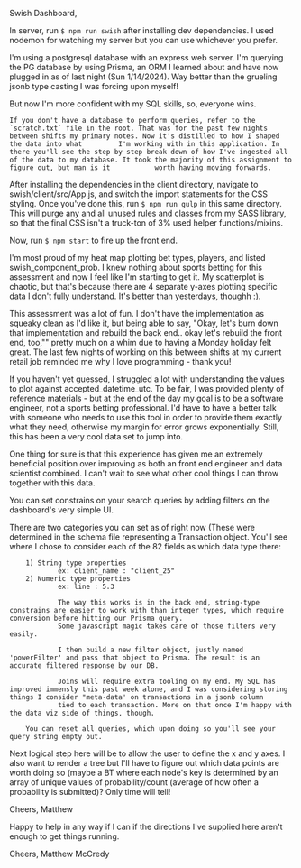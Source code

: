 Swish Dashboard,

In server, run `$ npm run swish` after installing dev dependencies. I used nodemon for watching my server but you can use whichever you prefer.

I'm using a postgresql database with an express web server. I'm querying the PG database by using Prisma, an ORM I learned about and have now 
plugged in as of last night (Sun 1/14/2024). Way better than the grueling jsonb type casting I was forcing upon myself!

But now I'm more confident with my SQL skills, so, everyone wins.

    If you don't have a database to perform queries, refer to the `scratch.txt` file in the root. That was for the past few nights between shifts my primary notes. Now it's distilled to how I shaped the data into what         I'm working with in this application. In there you'll see the step by step break down of how I've ingested all of the data to my database. It took the majority of this assignment to figure out, but man is it           worth having moving forwards.

After installing the dependencies in the client directory, navigate to swish/client/src/App.js, and switch the import statements for the CSS styling. Once you've done this, run `$ npm run gulp` in this same directory. This will purge any and all unused rules and classes from my SASS library, so that the final CSS isn't a truck-ton of 3% used helper functions/mixins.

Now, run `$ npm start` to fire up the front end.

I'm most proud of my heat map plotting bet types, players, and listed swish_component_prob. I knew nothing about sports betting for this assessment and now I feel like I'm starting to get it.
My scatterplot is chaotic, but that's because there are 4 separate y-axes plotting specific data I don't fully understand. It's better than yesterdays, thoughh :).

This assessment was a lot of fun. I don't have the implementation as squeaky clean as I'd like it, but being able to say, "Okay, let's burn down that implementation and rebuild the back end.. okay let's rebuild the front end, too,"" pretty much on a whim due to having a Monday holiday felt great. The last few nights of working on this between shifts at my current retail job reminded me why I love programming - thank you!

If you haven't yet guessed, I struggled a lot with understanding the values to plot against accepted_datetime_utc. To be fair, I was provided plenty of reference materials - but at the end of the day my goal is to be a software engineer, not a sports betting professional. I'd have to have a better talk with someone who needs to use this tool in order to provide them exactly what they need, otherwise my margin for error grows exponentially. Still, this has been a very cool data set to jump into.

One thing for sure is that this experience has given me an extremely beneficial position over improving as both an front end engineer and data scientist combined. I can't wait to see what other cool things I can throw together with this data.

You can set constrains on your search queries by adding filters on the dashboard's very simple UI.

There are two categories you can set as of right now (These were determined in the schema file representing a Transaction object. You'll see where I chose to consider each of the 82 fields as which data type there:

        1) String type properties
                ex: client_name : "client_25"
        2) Numeric type properties
                ex: line : 5.3

                The way this works is in the back end, string-type constrains are easier to work with than integer types, which require conversion before hitting our Prisma query.
                Some javascript magic takes care of those filters very easily.

                I then build a new filter object, justly named 'powerFilter' and pass that object to Prisma. The result is an accurate filtered response by our DB.

                Joins will require extra tooling on my end. My SQL has improved immensly this past week alone, and I was considering storing things I consider "meta-data' on transactions in a jsonb column 
                tied to each transaction. More on that once I'm happy with the data viz side of things, though.

        You can reset all queries, which upon doing so you'll see your query string empty out.

Next logical step here will be to allow the user to define the x and y axes. I also want to render a tree but I'll have to figure out which data points are worth doing so (maybe a BT where each node's key is determined by an array of unique values of probability/count (average of how often a probability is submitted)? Only time will tell!

Cheers,
Matthew

Happy to help in any way if I can if the directions I've supplied here aren't enough to get things running.


Cheers,
Matthew McCredy

